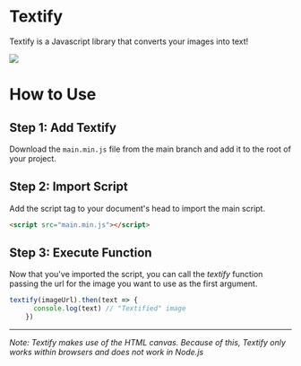 # Textify
Textify is a Javascript library that converts your images into text!

<image src="https://github.com/lukemccrea/Textify/blob/main/documentation/textifyExample.png?raw=true">

# How to Use

## Step 1: Add Textify
      
Download the `main.min.js` file from the main branch and add it to the root of your project.

## Step 2: Import Script

Add the script tag to your document's head to import the main script.
```html
<script src="main.min.js"></script>
```

## Step 3: Execute Function

Now that you've imported the script, you can call the *textify* function passing the url for the image you want to use as the first argument.

```javascript
textify(imageUrl).then(text => {
      console.log(text) // "Textified" image
    })
```
     
---
*Note: Textify makes use of the HTML canvas. Because of this, Textify only works within browsers and does not work in Node.js*
